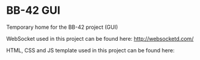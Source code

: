 # BB-42 GUI
Temporary home for the BB-42 project (GUI)

WebSocket used in this project can be found here: http://websocketd.com/

HTML, CSS and JS template used in this project can be found here: 
